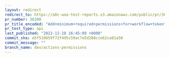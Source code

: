 ```yaml
---
layout: redirect
redirect_to: https://a8c-woo-test-reports.s3.amazonaws.com/public/pr/36200/api/index.html
pr_number: 36200
pr_title_encoded: "Add+minimum+required+permissions+for+workflow+token"
pr_test_type: api
last_published: "2022-12-28 16:45:09 +0000"
commit_sha: e5f510659f72f495c59ac7e5d288cce62ca81a50
commit_message: ""
branch_name: dev/actions-permissions
---
```

